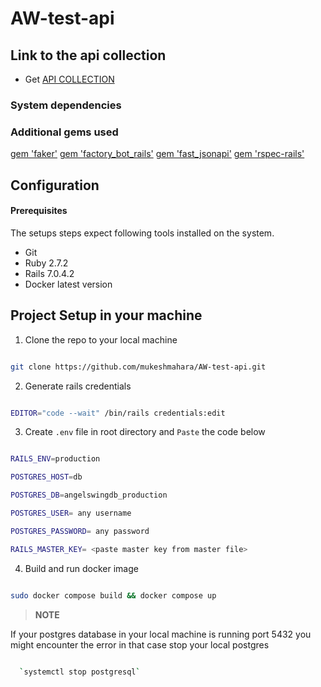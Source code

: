 # AW-test-api

## Link to the api collection 

* Get [API COLLECTION](https://api.postman.com/collections/9462682-eea4feb6-7937-4b89-a8e7-9c409b4026ac?access_key=PMAT-01GR8C1JPRAS18T0W7CE4JY0G3)


### System dependencies


### Additional gems used

[gem 'faker'](https://github.com/faker-ruby/faker)
[gem 'factory_bot_rails'](https://github.com/thoughtbot/factory_bot_rails)
[gem 'fast_jsonapi'](https://github.com/jsonapi-serializer/jsonapi-serializer)
[gem 'rspec-rails'](https://github.com/rspec/rspec-rails)

## Configuration

#### Prerequisites

  The setups steps expect following tools installed on the system.

  * Git
  * Ruby 2.7.2
  * Rails 7.0.4.2
  * Docker latest version


## Project Setup in your machine

1. Clone the repo to your local machine

```sh

git clone https://github.com/mukeshmahara/AW-test-api.git

```

2. Generate rails credentials 

```sh

EDITOR="code --wait" /bin/rails credentials:edit

```
3. Create `.env` file in root directory and `Paste` the code below

```sh

RAILS_ENV=production

POSTGRES_HOST=db

POSTGRES_DB=angelswingdb_production

POSTGRES_USER= any username

POSTGRES_PASSWORD= any password

RAILS_MASTER_KEY= <paste master key from master file>

```


4. Build and run docker image

```sh

sudo docker compose build && docker compose up

```
> **NOTE** 

If your postgres database in your local machine is running port 5432 you might encounter the error in that case stop your local postgres

```sh 

  `systemctl stop postgresql` 
  
```

